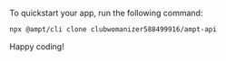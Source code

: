 To quickstart your app, run the following command: 

```bash
npx @ampt/cli clone clubwomanizer588499916/ampt-api
```

Happy coding!